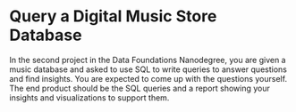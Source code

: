 # Query a Digital Music Store Database

In the second project in the Data Foundations Nanodegree, you are given a music database and asked to use SQL to write queries to answer questions and find insights. 
You are expected to come up with the questions yourself. The end product should be the SQL queries and a report showing your insights and visualizations to support them. 
